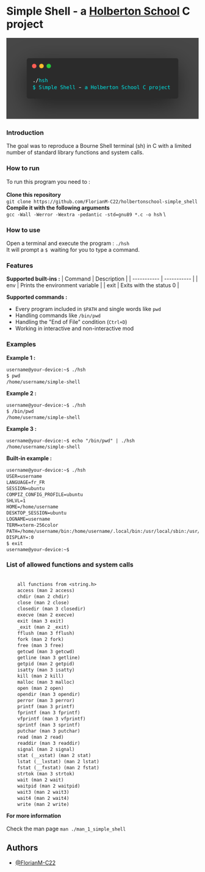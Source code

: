 
# Simple Shell - a [Holberton School](https://www.holbertonschool.fr/) C project

<img src="/img/header.png">

### Introduction
The goal was to reproduce a Bourne Shell terminal (sh) in C with a limited number of standard library functions and system calls.

### How to run
To run this program you need to :\
\
**Clone this repository**\
``git clone https://github.com/FlorianM-C22/holbertonschool-simple_shell``
\
**Compile it with the following arguments**\
``gcc -Wall -Werror -Wextra -pedantic -std=gnu89 *.c -o hsh``
\
### How to use
Open a terminal and execute the program :
``./hsh``\
It will prompt a ``$ ``waiting for you to type a command.

### Features

**Supported built-ins :**
| Command  | Description   |
| ----------- | ----------- |
| env  | Prints the environment variable   |
| exit  | Exits with the status 0       |


**Supported commands :**

* Every program included in ``$PATH`` and single words like ``pwd``
* Handling commands like ``/bin/pwd``
* Handling the "End of File" condition (``Ctrl+D``)
* Working in interactive and non-interactive mod

### Examples

**Example 1 :**
```
username@your-device:~$ ./hsh
$ pwd
/home/username/simple-shell
```
**Example 2 :**
```
username@your-device:~$ ./hsh
$ /bin/pwd
/home/username/simple-shell
```
**Example 3 :**
```
username@your-device:~$ echo "/bin/pwd" | ./hsh
/home/username/simple-shell
```
**Built-in example :**
```
username@your-device:~$ ./hsh
USER=username
LANGUAGE=fr_FR
SESSION=ubuntu
COMPIZ_CONFIG_PROFILE=ubuntu
SHLVL=1
HOME=/home/username
DESKTOP_SESSION=ubuntu
LOGNAME=username
TERM=xterm-256color
PATH=/home/username/bin:/home/username/.local/bin:/usr/local/sbin:/usr/local/bin:/usr/sbin:/usr/bin:/sbin:/bin:/usr/games:/usr/local/games:/snap/bin
DISPLAY=:0
$ exit
username@your-device:~$
```
### List of allowed functions and system calls
```

    all functions from <string.h>
    access (man 2 access)
    chdir (man 2 chdir)
    close (man 2 close)
    closedir (man 3 closedir)
    execve (man 2 execve)
    exit (man 3 exit)
    _exit (man 2 _exit)
    fflush (man 3 fflush)
    fork (man 2 fork)
    free (man 3 free)
    getcwd (man 3 getcwd)
    getline (man 3 getline)
    getpid (man 2 getpid)
    isatty (man 3 isatty)
    kill (man 2 kill)
    malloc (man 3 malloc)
    open (man 2 open)
    opendir (man 3 opendir)
    perror (man 3 perror)
    printf (man 3 printf)
    fprintf (man 3 fprintf)
    vfprintf (man 3 vfprintf)
    sprintf (man 3 sprintf)
    putchar (man 3 putchar)
    read (man 2 read)
    readdir (man 3 readdir)
    signal (man 2 signal)
    stat (__xstat) (man 2 stat)
    lstat (__lxstat) (man 2 lstat)
    fstat (__fxstat) (man 2 fstat)
    strtok (man 3 strtok)
    wait (man 2 wait)
    waitpid (man 2 waitpid)
    wait3 (man 2 wait3)
    wait4 (man 2 wait4)
    write (man 2 write)
```
**For more information**\
\
Check the man page ``man ./man_1_simple_shell``

## Authors

- [@FlorianM-C22](https://github.com/FlorianM-C22)
